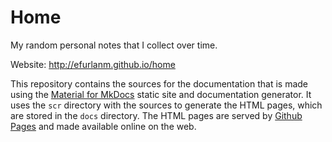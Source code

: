 # Home

My random personal notes that I collect over time.

Website: <http://efurlanm.github.io/home>

This repository contains the sources for the documentation that is made using the [Material for MkDocs](https://squidfunk.github.io/mkdocs-material/) static site and documentation generator. It uses the `scr` directory with the sources to generate the HTML pages, which are stored in the `docs` directory. The HTML pages are served by [Github Pages](https://pages.github.com/) and made available online on the web.
